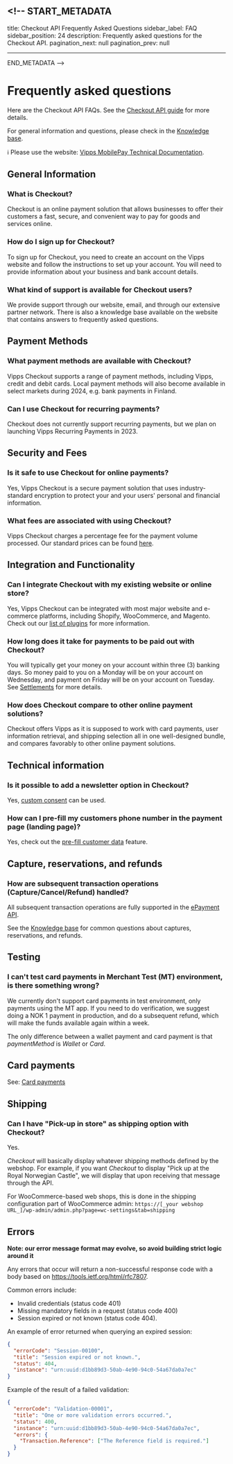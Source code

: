 ## <!-- START_METADATA

title: Checkout API Frequently Asked Questions
sidebar_label: FAQ
sidebar_position: 24
description: Frequently asked questions for the Checkout API.
pagination_next: null
pagination_prev: null

---

END_METADATA -->

# Frequently asked questions

Here are the Checkout API FAQs.
See the
[Checkout API guide](checkout-api.md)
for more details.

For general information and questions, please check in the
[Knowledge base](https://developer.vippsmobilepay.com/docs/knowledge-base/).

<!-- START_COMMENT -->

ℹ️ Please use the website:
[Vipps MobilePay Technical Documentation](https://developer.vippsmobilepay.com/docs/APIs/checkout-api>).

<!-- END_COMMENT -->

## General Information

### What is Checkout?

Checkout is an online payment solution that allows businesses to offer their customers a fast, secure, and convenient way to pay for goods and services online.

### How do I sign up for Checkout?

To sign up for Checkout, you need to create an account on the Vipps website and follow the instructions to set up your account. You will need to provide information about your business and bank account details.

### What kind of support is available for Checkout users?

We provide support through our website, email, and through our extensive partner network. There is also a knowledge base available on the website that contains answers to frequently asked questions.

## Payment Methods

### What payment methods are available with Checkout?

Vipps Checkout supports a range of payment methods, including Vipps, credit and debit cards. Local payment methods will also become available in select markets during 2024, e.g. bank payments in Finland.

### Can I use Checkout for recurring payments?

Checkout does not currently support recurring payments, but we plan on launching Vipps Recurring Payments in 2023.

## Security and Fees

### Is it safe to use Checkout for online payments?

Yes, Vipps Checkout is a secure payment solution that uses industry-standard encryption to protect your and your users' personal and financial information.

### What fees are associated with using Checkout?

Vipps Checkout charges a percentage fee for the payment volume processed. Our standard prices can be found [here](https://vipps.no/alle-priser/bedrift/).

## Integration and Functionality

### Can I integrate Checkout with my existing website or online store?

Yes, Vipps Checkout can be integrated with most major website and e-commerce platforms, including Shopify, WooCommerce, and Magento. Check out our [list of plugins](https://developer.vippsmobilepay.com/docs/plugins/) for more information.

### How long does it take for payments to be paid out with Checkout?

You will typically get your money on your account within three (3) banking days. So money paid to you on a Monday will be on your account on Wednesday, and payment on Friday will be on your account on Tuesday. See [Settlements](https://developer.vippsmobilepay.com/docs/settlements/) for more details.

### How does Checkout compare to other online payment solutions?

Checkout offers Vipps as it is supposed to work with card payments, user information retrieval, and shipping selection all in one well-designed bundle, and compares favorably to other online payment solutions.

## Technical information

### Is it possible to add a newsletter option in Checkout?

Yes, [custom consent](https://developer.vippsmobilepay.com/docs/APIs/checkout-api/checkout-api/#custom-consent) can be used.

### How can I pre-fill my customers phone number in the payment page (landing page)?

Yes, check out the [pre-fill customer data](https://developer.vippsmobilepay.com/docs/APIs/checkout-api/checkout-api/#prefill-customer-data) feature.

## Capture, reservations, and refunds

### How are subsequent transaction operations (Capture/Cancel/Refund) handled?

All subsequent transaction operations are fully supported in the
[ePayment API](https://developer.vippsmobilepay.com/docs/APIs/epayment-api).

See the [Knowledge base](https://developer.vippsmobilepay.com/docs/knowledge-base/) for common
questions about captures, reservations, and refunds.

## Testing

### I can't test card payments in Merchant Test (MT) environment, is there something wrong?

We currently don't support card payments in test environment, only payments using the MT app. If you need to do verification, we suggest doing a NOK 1 payment in production, and do a subsequent refund, which will make the funds available again within a week.

The only difference between a wallet payment and card payment is that _paymentMethod_ is _Wallet_ or _Card_.

## Card payments

See:
[Card payments](https://developer.vippsmobilepay.com/docs/knowledge-base/payments#card-payments)

## Shipping

### Can I have "Pick-up in store" as shipping option with Checkout?

Yes.

_Checkout_ will basically display whatever shipping methods defined by the webshop.
For example, if you want _Checkout_ to display "Pick up at the Royal Norwegian Castle", we will display that upon receiving that message through the API.

For WooCommerce-based web shops, this is done in the shipping configuration part of WooCommerce admin:
`https://[_your webshop URL_]/wp-admin/admin.php?page=wc-settings&tab=shipping`

## Errors

**Note: our error message format may evolve, so avoid building strict logic around it**

Any errors that occur will return a non-successful response code with a body based on <https://tools.ietf.org/html/rfc7807>.

Common errors include:

- Invalid credentials (status code 401)
- Missing mandatory fields in a request (status code 400)
- Session expired or not known (status code 404).

An example of error returned when querying an expired session:

```json
{
  "errorCode": "Session-00100",
  "title": "Session expired or not known.",
  "status": 404,
  "instance": "urn:uuid:d1bb89d3-50ab-4e90-94c0-54a67da0a7ec"
}
```

Example of the result of a failed validation:

```json
{
  "errorCode": "Validation-00001",
  "title": "One or more validation errors occurred.",
  "status": 400,
  "instance": "urn:uuid:d1bb89d3-50ab-4e90-94c0-54a67da0a7ec",
  "errors": {
    "Transaction.Reference": ["The Reference field is required."]
  }
}
```
